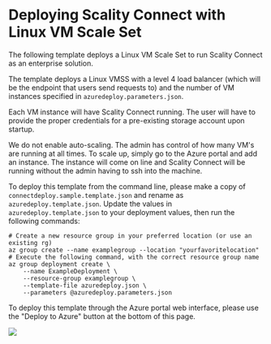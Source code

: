 # Deploying Scality Connect with Linux VM Scale Set

The following template deploys a Linux VM Scale Set to run Scality Connect as an
enterprise solution.

The template deploys a Linux VMSS with a level 4 load balancer (which will be the
endpoint that users send requests to) and the number of VM instances specified
in `azuredeploy.parameters.json`.

Each VM instance will have Scality Connect running. The user will have to provide
the proper credentials for a pre-existing storage account upon startup.

We do not enable auto-scaling. The admin has control of how many VM's are running
at all times. To scale up, simply go to the Azure portal and add an instance.
The instance will come on line and Scality Connect will be running without the
admin having to ssh into the machine.

To deploy this template from the command line, please make a copy of
`connectdeploy.sample.template.json` and rename as `azuredeploy.template.json`.
Update the values in `azuredeploy.template.json` to your deployment values, then
run the following commands:

```
# Create a new resource group in your preferred location (or use an existing rg)
az group create --name examplegroup --location "yourfavoritelocation"
# Execute the following command, with the correct resource group name
az group deployment create \
    --name ExampleDeployment \
    --resource-group examplegroup \
    --template-file azuredeploy.json \
    --parameters @azuredeploy.parameters.json
```

To deploy this template through the Azure portal web interface, please use the
"Deploy to Azure" button at the bottom of this page.

[![](http://azuredeploy.net/deploybutton.png)](https://portal.azure.com/#create/Microsoft.Template/uri/https%3A%2F%2Fraw.githubusercontent.com%2FScality%2Fazure-templates%2Fmaster%2Fenterprise%2Fazuredeploy.json)
